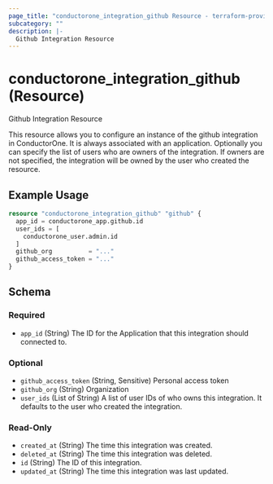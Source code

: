 ```yaml
---
page_title: "conductorone_integration_github Resource - terraform-provider-conductorone"
subcategory: ""
description: |-
  Github Integration Resource
---
```


# conductorone_integration_github (Resource)

Github Integration Resource

This resource allows you to configure an instance of the github integration in ConductorOne.
It is always associated with an application. Optionally you can specify the list of users who are owners of the integration.
If owners are not specified, the integration will be owned by the user who created the resource.

## Example Usage

```terraform
resource "conductorone_integration_github" "github" {
  app_id = conductorone_app.github.id
  user_ids = [
    conductorone_user.admin.id
  ]
  github_org          = "..."
  github_access_token = "..."
}
```

<!-- schema generated by tfplugindocs -->
## Schema

### Required

- `app_id` (String) The ID for the Application that this integration should connected to.

### Optional

- `github_access_token` (String, Sensitive) Personal access token
- `github_org` (String) Organization
- `user_ids` (List of String) A list of user IDs of who owns this integration. It defaults to the user who created the integration.

### Read-Only

- `created_at` (String) The time this integration was created.
- `deleted_at` (String) The time this integration was deleted.
- `id` (String) The ID of this integration.
- `updated_at` (String) The time this integration was last updated.
